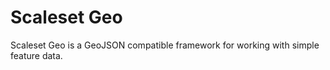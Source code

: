 Scaleset Geo
==============

Scaleset Geo is a GeoJSON compatible framework for working with simple feature data.
